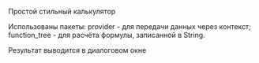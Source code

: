 Простой стильный калькулятор

Использованы пакеты:
provider - для передачи данных через контекст;
function_tree - для расчёта формулы, записанной в String.

Результат выводится в диалоговом окне
